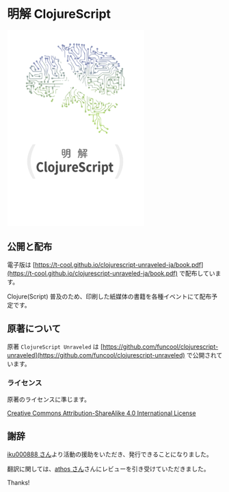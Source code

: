 # 明解 ClojureScript

<kbd><img src="https://github.com/t-cool/clojurescript-unraveled/blob/master/images/cover.png" width="320"></kbd>

## 公開と配布

電子版は [https://t-cool.github.io/clojurescript-unraveled-ja/book.pdf](https://t-cool.github.io/clojurescript-unraveled-ja/book.pdf) で配布しています。

Clojure(Script) 普及のため、印刷した紙媒体の書籍を各種イベントにて配布予定です。

## 原著について

原著 `ClojureScript Unraveled` は [https://github.com/funcool/clojurescript-unraveled](https://github.com/funcool/clojurescript-unraveled) で公開されています。

### ライセンス

原著のライセンスに準じます。

[Creative Commons Attribution-ShareAlike 4.0 International License](https://creativecommons.org/licenses/by-sa/4.0)

## 謝辞

[iku000888 さん](https://github.com/iku000888)より活動の援助をいただき、発行できることになりました。

翻訳に関しては、[athos さん](https://github.com/athos)さんにレビューを引き受けていただきました。

Thanks!
